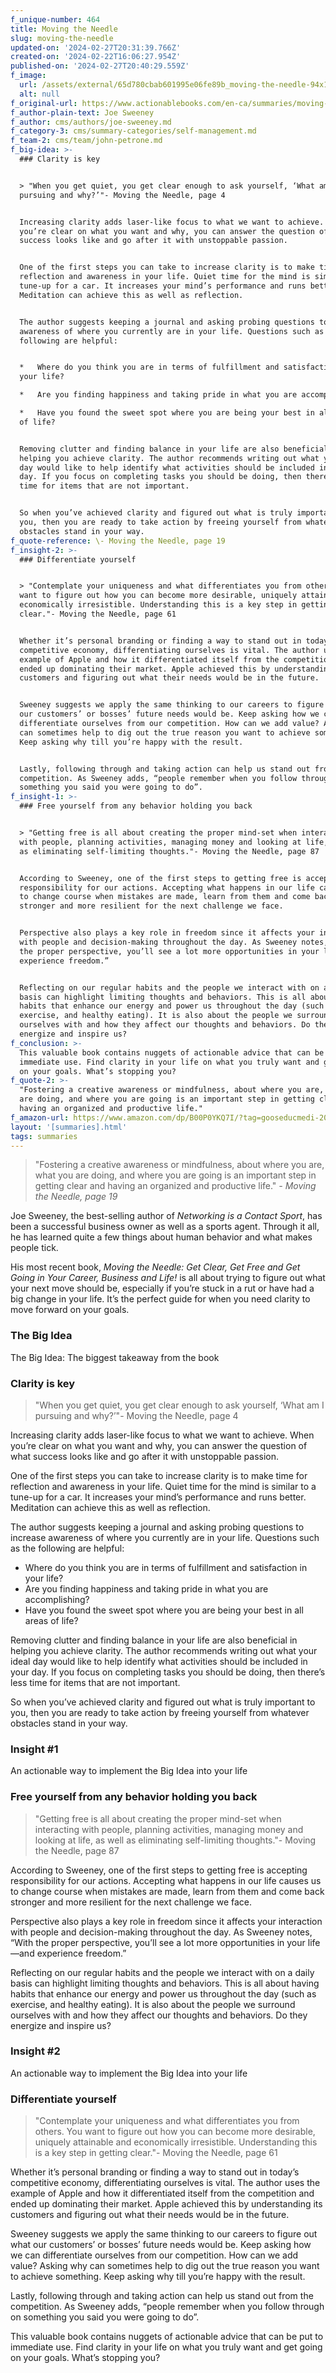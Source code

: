 ```yaml
---
f_unique-number: 464
title: Moving the Needle
slug: moving-the-needle
updated-on: '2024-02-27T20:31:39.766Z'
created-on: '2024-02-22T16:06:27.954Z'
published-on: '2024-02-27T20:40:29.559Z'
f_image:
  url: /assets/external/65d780cbab601995e06fe89b_moving-the-needle-94x144.jpeg
  alt: null
f_original-url: https://www.actionablebooks.com/en-ca/summaries/moving-the-needle/
f_author-plain-text: Joe Sweeney
f_author: cms/authors/joe-sweeney.md
f_category-3: cms/summary-categories/self-management.md
f_team-2: cms/team/john-petrone.md
f_big-idea: >-
  ### Clarity is key


  > "When you get quiet, you get clear enough to ask yourself, ‘What am I
  pursuing and why?’"- Moving the Needle, page 4


  Increasing clarity adds laser-like focus to what we want to achieve. When
  you’re clear on what you want and why, you can answer the question of what
  success looks like and go after it with unstoppable passion.


  One of the first steps you can take to increase clarity is to make time for
  reflection and awareness in your life. Quiet time for the mind is similar to a
  tune-up for a car. It increases your mind’s performance and runs better.
  Meditation can achieve this as well as reflection.


  The author suggests keeping a journal and asking probing questions to increase
  awareness of where you currently are in your life. Questions such as the
  following are helpful:


  *   Where do you think you are in terms of fulfillment and satisfaction in
  your life?

  *   Are you finding happiness and taking pride in what you are accomplishing?

  *   Have you found the sweet spot where you are being your best in all areas
  of life?


  Removing clutter and finding balance in your life are also beneficial in
  helping you achieve clarity. The author recommends writing out what your ideal
  day would like to help identify what activities should be included in your
  day. If you focus on completing tasks you should be doing, then there’s less
  time for items that are not important.


  So when you’ve achieved clarity and figured out what is truly important to
  you, then you are ready to take action by freeing yourself from whatever
  obstacles stand in your way.
f_quote-reference: \- Moving the Needle, page 19
f_insight-2: >-
  ### Differentiate yourself


  > "Contemplate your uniqueness and what differentiates you from others. You
  want to figure out how you can become more desirable, uniquely attainable and
  economically irresistible. Understanding this is a key step in getting
  clear."- Moving the Needle, page 61


  Whether it’s personal branding or finding a way to stand out in today’s
  competitive economy, differentiating ourselves is vital. The author uses the
  example of Apple and how it differentiated itself from the competition and
  ended up dominating their market. Apple achieved this by understanding its
  customers and figuring out what their needs would be in the future.


  Sweeney suggests we apply the same thinking to our careers to figure out what
  our customers’ or bosses’ future needs would be. Keep asking how we can
  differentiate ourselves from our competition. How can we add value? Asking why
  can sometimes help to dig out the true reason you want to achieve something.
  Keep asking why till you’re happy with the result.


  Lastly, following through and taking action can help us stand out from the
  competition. As Sweeney adds, “people remember when you follow through on
  something you said you were going to do”.
f_insight-1: >-
  ### Free yourself from any behavior holding you back


  > "Getting free is all about creating the proper mind-set when interacting
  with people, planning activities, managing money and looking at life, as well
  as eliminating self-limiting thoughts."- Moving the Needle, page 87


  According to Sweeney, one of the first steps to getting free is accepting
  responsibility for our actions. Accepting what happens in our life causes us
  to change course when mistakes are made, learn from them and come back
  stronger and more resilient for the next challenge we face.


  Perspective also plays a key role in freedom since it affects your interaction
  with people and decision-making throughout the day. As Sweeney notes, “With
  the proper perspective, you’ll see a lot more opportunities in your life—and
  experience freedom.”


  Reflecting on our regular habits and the people we interact with on a daily
  basis can highlight limiting thoughts and behaviors. This is all about having
  habits that enhance our energy and power us throughout the day (such as
  exercise, and healthy eating). It is also about the people we surround
  ourselves with and how they affect our thoughts and behaviors. Do they
  energize and inspire us?
f_conclusion: >-
  This valuable book contains nuggets of actionable advice that can be put to
  immediate use. Find clarity in your life on what you truly want and get going
  on your goals. What’s stopping you?
f_quote-2: >-
  "Fostering a creative awareness or mindfulness, about where you are, what you
  are doing, and where you are going is an important step in getting clear and
  having an organized and productive life."
f_amazon-url: https://www.amazon.com/dp/B00P0YKQ7I/?tag=gooseducmedi-20
layout: '[summaries].html'
tags: summaries
---
```


> "Fostering a creative awareness or mindfulness, about where you are, what you are doing, and where you are going is an important step in getting clear and having an organized and productive life." _\- Moving the Needle, page 19_

Joe Sweeney, the best-selling author of _Networking is a Contact Sport_, has been a successful business owner as well as a sports agent. Through it all, he has learned quite a few things about human behavior and what makes people tick.

His most recent book, _Moving the Needle: Get Clear, Get Free and Get Going in Your Career, Business and Life!_ is all about trying to figure out what your next move should be, especially if you’re stuck in a rut or have had a big change in your life. It’s the perfect guide for when you need clarity to move forward on your goals.

### The Big Idea

The Big Idea: The biggest takeaway from the book

### Clarity is key

> "When you get quiet, you get clear enough to ask yourself, ‘What am I pursuing and why?’"- Moving the Needle, page 4

Increasing clarity adds laser-like focus to what we want to achieve. When you’re clear on what you want and why, you can answer the question of what success looks like and go after it with unstoppable passion.

One of the first steps you can take to increase clarity is to make time for reflection and awareness in your life. Quiet time for the mind is similar to a tune-up for a car. It increases your mind’s performance and runs better. Meditation can achieve this as well as reflection.

The author suggests keeping a journal and asking probing questions to increase awareness of where you currently are in your life. Questions such as the following are helpful:

*   Where do you think you are in terms of fulfillment and satisfaction in your life?
*   Are you finding happiness and taking pride in what you are accomplishing?
*   Have you found the sweet spot where you are being your best in all areas of life?

Removing clutter and finding balance in your life are also beneficial in helping you achieve clarity. The author recommends writing out what your ideal day would like to help identify what activities should be included in your day. If you focus on completing tasks you should be doing, then there’s less time for items that are not important.

So when you’ve achieved clarity and figured out what is truly important to you, then you are ready to take action by freeing yourself from whatever obstacles stand in your way.

### Insight #1

An actionable way to implement the Big Idea into your life

### Free yourself from any behavior holding you back

> "Getting free is all about creating the proper mind-set when interacting with people, planning activities, managing money and looking at life, as well as eliminating self-limiting thoughts."- Moving the Needle, page 87

According to Sweeney, one of the first steps to getting free is accepting responsibility for our actions. Accepting what happens in our life causes us to change course when mistakes are made, learn from them and come back stronger and more resilient for the next challenge we face.

Perspective also plays a key role in freedom since it affects your interaction with people and decision-making throughout the day. As Sweeney notes, “With the proper perspective, you’ll see a lot more opportunities in your life—and experience freedom.”

Reflecting on our regular habits and the people we interact with on a daily basis can highlight limiting thoughts and behaviors. This is all about having habits that enhance our energy and power us throughout the day (such as exercise, and healthy eating). It is also about the people we surround ourselves with and how they affect our thoughts and behaviors. Do they energize and inspire us?

### Insight #2

An actionable way to implement the Big Idea into your life

### Differentiate yourself

> "Contemplate your uniqueness and what differentiates you from others. You want to figure out how you can become more desirable, uniquely attainable and economically irresistible. Understanding this is a key step in getting clear."- Moving the Needle, page 61

Whether it’s personal branding or finding a way to stand out in today’s competitive economy, differentiating ourselves is vital. The author uses the example of Apple and how it differentiated itself from the competition and ended up dominating their market. Apple achieved this by understanding its customers and figuring out what their needs would be in the future.

Sweeney suggests we apply the same thinking to our careers to figure out what our customers’ or bosses’ future needs would be. Keep asking how we can differentiate ourselves from our competition. How can we add value? Asking why can sometimes help to dig out the true reason you want to achieve something. Keep asking why till you’re happy with the result.

Lastly, following through and taking action can help us stand out from the competition. As Sweeney adds, “people remember when you follow through on something you said you were going to do”.

This valuable book contains nuggets of actionable advice that can be put to immediate use. Find clarity in your life on what you truly want and get going on your goals. What’s stopping you?
